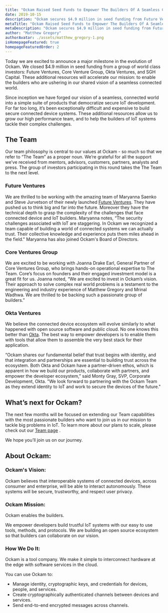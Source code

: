 ```yaml
---
title: "Ockam Raised Seed Funds to Empower The Builders Of A Seamless Connected Future."
date: 2019-10-15
description: "Ockam secures $4.9 million in seed funding from Future Ventures, Core Venture Group, Okta Ventures and others."
metaTitle: "Ockam Raised Seed Funds to Empower The Builders Of A Seamless Connected Future."
metaDescription: "Ockam secures $4.9 million in seed funding from Future Ventures, Core Venture Group, Okta Ventures and others."
author: "Matthew Gregory"
authorAvatar: ./assets/matthew_gregory-1.png
isHomepageFeatured: true
homepageFeaturedOrder: 2
---
```

Today we are excited to announce a major milestone in the evolution of Ockam. We closed $4.9 million in seed funding from a group of world class investors: Future Ventures, Core Venture Group, Okta Ventures, and SGH Capital. These additional resources will accelerate our mission: to enable the builders who are ushering in our shared vision of a seamless connected world.

Since inception we have forged our vision of a seamless, connected world into a simple suite of products that democratize secure IoT development. For far too long, it’s been exceptionally difficult and expensive to build secure connected device systems. These additional resources allow us to grow our high performance team, and to help the builders of IoT systems tackle their complex challenges.

## The Team

Our team philosophy is central to our values at Ockam - so much so that we refer to “The Team” as a proper noun. We’re grateful for all the support we’ve received from mentors, advisors, customers, partners, analysts and press. The group of investors participating in this round takes the The Team to the next level.

### Future Ventures

We are thrilled to be working with the amazing team of Maryanna Saenko and Steve Jurvetson of their newly launched [Future Ventures](https://future.ventures/). They have pushed us to think big and far into the future. Moreover they have the technical depth to grasp the complexity of the challenges that face connected device and IoT builders. Maryanna notes, “The security challenges associated with IoT are staggering. In Ockam we recognized a team capable of building a world of connected systems we can actually trust. Their collective knowledge and experience puts them miles ahead in the field." Maryanna has also joined Ockam's Board of Directors.

### Core Ventures Group

We are excited to be working with Joanna Drake Earl, General Partner of Core Ventures Group, who brings hands-on operational expertise to The Team. Core’s focus on founders and their engaged investment model is a great fit for us. Joanna noted, “We are excited to invest in Ockam’s vision. Their approach to solve complex real world problems is a testament to the engineering and industry experience of Matthew Gregory and Mrinal Wadhwa. We are thrilled to be backing such a passionate group of builders.”

### Okta Ventures

We believe the connected device ecosystem will evolve similarly to what happened with open source software and public cloud. No one knows this better than [Okta](https://www.okta.com/). The best way to empower developers is to enable them with tools that allow them to assemble the very best stack for their application.

“Ockam shares our fundamental belief that trust begins with identity, and that integration and partnerships are essential to building trust across the ecosystem. Both Okta and Ockam have a partner-driven ethos, which is apparent in how we build our products, collaborate with partners, and empower the developer ecosystem,” said Monty Gray, SVP, Corporate Development, Okta. "We look forward to partnering with the Ockam Team as they extend identity to IoT and work to secure the devices of the future."

## What’s next for Ockam?

The next few months will be focused on extending our Team capabilities with the most passionate builders who want to join us in our mission to tackle big problems in IoT. To learn more about our plans to scale, please check out our [Team page](/team) .

We hope you’ll join us on our journey.

## About Ockam:

### Ockam's Vision:

Ockam believes that interoperable systems of connected devices, across consumer and enterprise, will be able to interact autonomously. These systems will be secure, trustworthy, and respect user privacy.

### Ockam Mission:

Ockam enables the builders.

We empower developers build trustful IoT systems with our easy to use tools, methods, and protocols. We are building an open source ecosystem so that builders can collaborate on our vision.

### How We Do It:

Ockam is a tool company. We make it simple to interconnect hardware at the edge with software services in the cloud.

You can use Ockam to:

* Manage identity, cryptographic keys, and credentials for devices, people, and services.
* Create cryptographically authenticated channels between devices and services.
* Send end-to-end encrypted messages across channels.
